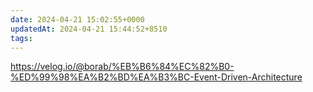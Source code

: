 ```yaml
---
date: 2024-04-21 15:02:55+0000
updatedAt: 2024-04-21 15:44:52+8510
tags: 
---
```

https://velog.io/@borab/%EB%B6%84%EC%82%B0-%ED%99%98%EA%B2%BD%EA%B3%BC-Event-Driven-Architecture